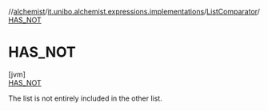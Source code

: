 //[alchemist](../../../../index.md)/[it.unibo.alchemist.expressions.implementations](../../index.md)/[ListComparator](../index.md)/[HAS_NOT](index.md)

# HAS_NOT

[jvm]\
[HAS_NOT](index.md)

The list is not entirely included in the other list.
